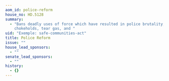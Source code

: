 ```yaml
---
aom_id: police-reform
house_no: HD.5128
summary:
  - "Bans deadly uses of force which have resulted in police brutality, such as
    chokeholds, tear gas, and "
uid: "Exemple: safe-communities-act"
title: Police Reform
issue: ""
house_lead_sponsors:
  - ""
senate_lead_sponsors:
  - ""
history:
  - {}
---
```

